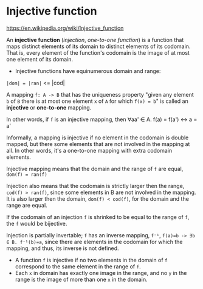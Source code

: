 # Injective function

https://en.wikipedia.org/wiki/Injective_function

An **injective function** (*injection*, *one-to-one function*) is a function that maps distinct elements of its domain to distinct elements of its codomain. That is, every element of the function's codomain is the image of at most one element of its domain.

* Injective functions have equinumerous domain and range:

`|dom| = |ran|` <= |cod|


A mapping `f: A -> B` that has the uniqueness property "given any element `b` of `B` there is at most one element `x` of `A` for which `f(x) = b`" is called an **injective** or **one-to-one** mapping.

In other words, if `f` is an injective mapping, then 
  ∀aa' ∈ A. f(a) = f(a') <-> a = a'

Informally, a mapping is injective if no element in the codomain is double mapped, but there some elements that are not involved in the mapping at all. In other words, it's a one-to-one mapping with extra codomain elements.

Injective mapping means that the domain and the range of `f` are equal, `dom(f) = ran(f)`

Injection also means that the codomain is strictly larger then the range, `cod(f) > ran(f)`, since some elements in B are not involved in the mapping. It is also larger then the domain, `dom(f) < cod(f)`, for the domain and the range are equal.


If the codomain of an injection `f` is shrinked to be equal to the range of `f`, the `f` would be bijective.

Injection is partially invertable; `f` has an inverse mapping, `f⁻¹`, 
`f(a)=b -> ∃b ∈ B. f⁻¹(b)=a`, since there are elements in the codomain for which the mapping, and thus, its inverse is not defined.


* A function `f` is injective if no two elements in the domain of `f` correspond to the same element in the range of `f`.
* Each `x` in domain has exactly one image in the range, and no `y` in the range is the image of more than one `x` in the domain.

